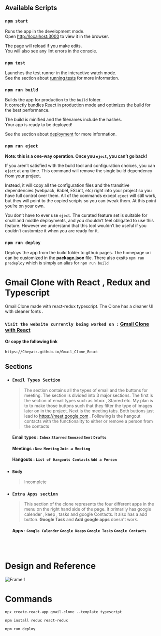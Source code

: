 ## Available Scripts

### `npm start`

Runs the app in the development mode.\
Open [http://localhost:3000](http://localhost:3000) to view it in the browser.

The page will reload if you make edits.\
You will also see any lint errors in the console.

### `npm test`

Launches the test runner in the interactive watch mode.\
See the section about [running tests](https://facebook.github.io/create-react-app/docs/running-tests) for more information.

### `npm run build`

Builds the app for production to the `build` folder.\
It correctly bundles React in production mode and optimizes the build for the best performance.

The build is minified and the filenames include the hashes.\
Your app is ready to be deployed!

See the section about [deployment](https://facebook.github.io/create-react-app/docs/deployment) for more information.

### `npm run eject`

**Note: this is a one-way operation. Once you `eject`, you can’t go back!**

If you aren’t satisfied with the build tool and configuration choices, you can `eject` at any time. This command will remove the single build dependency from your project.

Instead, it will copy all the configuration files and the transitive dependencies (webpack, Babel, ESLint, etc) right into your project so you have full control over them. All of the commands except `eject` will still work, but they will point to the copied scripts so you can tweak them. At this point you’re on your own.

You don’t have to ever use `eject`. The curated feature set is suitable for small and middle deployments, and you shouldn’t feel obligated to use this feature. However we understand that this tool wouldn’t be useful if you couldn’t customize it when you are ready for it.

### `npm run deploy`

Deploys the app from the build folder to github pages. The homepage uri can be customized in the **package.json** file. There also exsits `npm run predeploy` which is simply an alias for `npm run build` 

# Gmail Clone with React , Redux and Typescript

Gmail Clone made with react-redux typescript. The Clone has a cleaner UI with cleaner fonts .

### `Visit the website currently being worked on :` <a href="https://Cheyatz.github.io/Gmail_Clone_React" target="_blank" > Gmail Clone with React </a>
#### Or copy the following link
	https://Cheyatz.github.io/Gmail_Clone_React

## Sections

  - ### `Email Types Section`
  	>The section contains all the types of email and the buttons for meeting. The section is divided into 3 major sections. The first is the section of email types such as Inbox , Starred etc. My plan is to to make those buttons such that they filter the type of images later on in the project. Next is the meeting tabs. Both buttons just lead to https://meet.google.com . Following is the hangout contacts with the functionality to either or remove a person from the contacts 

    #### Email types : **`Inbox`** **`Starred`** **`Snoozed`** **`Sent`** **`Drafts`**
	#### Meetings : **`New Meeting`** **`Join a Meeting`**
	#### Hangouts : **`List of Hangouts Contacts`** **`Add a Person`**

  - ### `Body` 
    > Incomplete
    
  - ### `Extra Apps section`
    > This section of the clone represents the four different apps in the menu on the right hand side of the page. It primarily has google calender , keep , tasks and google Contacts. It also has a add button. **Google Task** and **Add google apps** doesn't work.

	#### Apps : **`Google Calender`** **`Google Keeps`** **`Google Tasks`** **`Google Contacts`**
  
  <br/><br/>
  
  # Design and Reference

![Frame 1](https://user-images.githubusercontent.com/69297872/124889538-e90fae80-dff6-11eb-9c1b-a4e0558b0039.png)

# Commands

``` node
npx create-react-app gmail-clone --template typescript
```

```
npm install redux react-redux
```

```
npm run deploy
```
